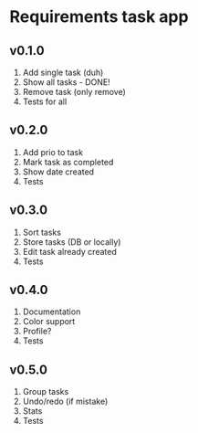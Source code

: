 # Requirements task app

## v0.1.0
1. Add single task (duh)
2. Show all tasks - DONE!
3. Remove task (only remove)
4. Tests for all


## v0.2.0
1. Add prio to task
2. Mark task as completed
3. Show date created
4. Tests


## v0.3.0
1. Sort tasks
2. Store tasks (DB or locally)
3. Edit task already created
4. Tests


## v0.4.0
1. Documentation
2. Color support
3. Profile?
4. Tests

## v0.5.0
1. Group tasks
2. Undo/redo (if mistake)
3. Stats
4. Tests
